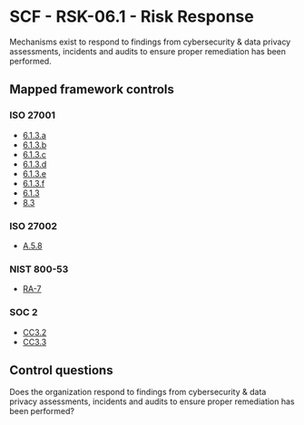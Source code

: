 # SCF - RSK-06.1 - Risk Response
Mechanisms exist to respond to findings from cybersecurity & data privacy assessments, incidents and audits to ensure proper remediation has been performed.
## Mapped framework controls
### ISO 27001
- [6.1.3.a](../iso27001/6.md#613a)
- [6.1.3.b](../iso27001/6.md#613b)
- [6.1.3.c](../iso27001/6.md#613c)
- [6.1.3.d](../iso27001/6.md#613d)
- [6.1.3.e](../iso27001/6.md#613e)
- [6.1.3.f](../iso27001/6.md#613f)
- [6.1.3](../iso27001/6.md#613)
- [8.3](../iso27001/8.md#83)
  
### ISO 27002
- [A.5.8](../iso27002/a-5.md#a58)
  
### NIST 800-53
- [RA-7](../nist80053/ra-7.md)
  
### SOC 2
- [CC3.2](../soc2/cc32.md)
- [CC3.3](../soc2/cc33.md)
  
## Control questions
Does the organization respond to findings from cybersecurity & data privacy assessments, incidents and audits to ensure proper remediation has been performed?
  